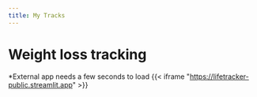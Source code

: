 ```yaml
---
title: My Tracks
---
```


# Weight loss tracking
*External app needs a few seconds to load
{{< iframe "https://lifetracker-public.streamlit.app" >}}

